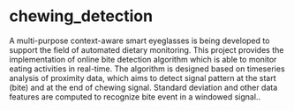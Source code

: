 # chewing_detection
A multi-purpose context-aware smart eyeglasses is being developed to support the field of automated dietary monitoring. This project provides the implementation of online bite detection algorithm which is able to monitor eating activities in real-time. The algorithm is designed based on timeseries analysis of proximity data, which aims to detect signal pattern at the start (bite) and at the end of chewing signal. Standard deviation and other data features are computed to recognize bite event in a windowed signal..
